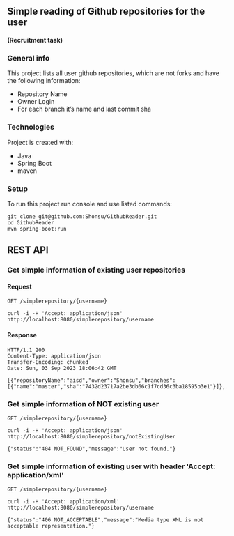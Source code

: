 ## Simple reading of Github repositories for the user
#### (Recruitment task)

### General info
This project lists all user github repositories, which are not forks and have the following information:
* Repository Name
* Owner Login
* For each branch it’s name and last commit sha

### Technologies
Project is created with:
* Java
* Spring Boot
* maven

### Setup
To run this project run console and use listed commands:
```shell
git clone git@github.com:Shonsu/GithubReader.git
cd GithubReader
mvn spring-boot:run
```
## REST API
### Get simple information of existing user repositories
#### Request

`GET /simplerepository/{username}`

    curl -i -H 'Accept: application/json' http://localhost:8080/simplerepository/username
#### Response

    HTTP/1.1 200
    Content-Type: application/json
    Transfer-Encoding: chunked
    Date: Sun, 03 Sep 2023 18:06:42 GMT

    [{"repositoryName":"aisd","owner":"Shonsu","branches":[{"name":"master","sha":"7432d23717a2be3db66c1f7cd36c3ba18595b3e1"}]},...]

### Get simple information of NOT existing user

`GET /simplerepository/{username}`

    curl -i -H 'Accept: application/json' http://localhost:8080/simplerepository/notExistingUser

    {"status":"404 NOT_FOUND","message":"User not found."}

### Get simple information of existing user with header 'Accept: application/xml'

`GET /simplerepository/{username}`

    curl -i -H 'Accept: application/xml' http://localhost:8080/simplerepository/username

    {"status":"406 NOT_ACCEPTABLE","message":"Media type XML is not acceptable representation."}




